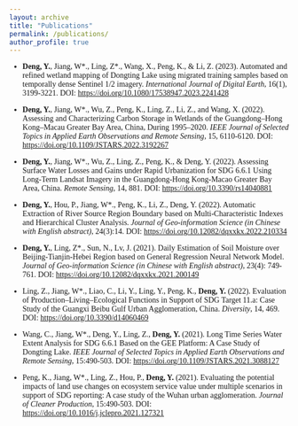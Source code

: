 ```yaml
---
layout: archive
title: "Publications"
permalink: /publications/
author_profile: true
---
```


<span style="font-family: 'euclid';">

* **Deng, Y.**, Jiang, W\*., Ling, Z\*., Wang, X., Peng, K., & Li, Z. (2023). Automated and refined wetland mapping of Dongting Lake using migrated training samples based on temporally dense Sentinel 1/2 imagery. *International Journal of Digital Earth*, 16(1), 3199-3221.
DOI:  <a href="https://doi.org/10.1080/17538947.2023.2241428" target="_blank">https://doi.org/10.1080/17538947.2023.2241428</a>  


* **Deng, Y.**, Jiang, W\*., Wu, Z., Peng, K., Ling, Z., Li, Z., and Wang, X. (2022). Assessing and Characterizing Carbon Storage in Wetlands of the Guangdong–Hong Kong–Macau Greater Bay Area, China, During 1995–2020. *IEEE Journal of Selected Topics in Applied Earth Observations and Remote Sensing*, 15, 6110-6120.
DOI:  <a href="https://doi.org/10.1109/JSTARS.2022.3192267" target="_blank">https://doi.org/10.1109/JSTARS.2022.3192267</a>  

* **Deng, Y.**, Jiang, W\*., Wu, Z., Ling, Z., Peng, K., & Deng, Y. (2022). Assessing Surface Water Losses and Gains under Rapid Urbanization for SDG 6.6.1 Using Long-Term Landsat Imagery in the Guangdong-Hong Kong-Macao Greater Bay Area, China. *Remote Sensing*, 14, 881.
DOI:  <a href="https://doi.org/10.3390/rs14040881" target="_blank">https://doi.org/10.3390/rs14040881</a> 

* **Deng, Y.**, Hou, P., Jiang, W\*., Peng, K., Li, Z., Deng, Y. (2022). Automatic Extraction of River Source Region Boundary based on Multi-Characteristic Indexes and Hierarchical Cluster Analysis. *Journal of Geo-information Science (in Chinese with English abstract)*, 24(3):14.
DOI:  <a href="https://doi.org/10.12082/dqxxkx.2022.210334" target="_blank">https://doi.org/10.12082/dqxxkx.2022.210334</a> 

* **Deng, Y.**, Ling, Z\*., Sun, N., Lv, J. (2021). Daily Estimation of Soil Moisture over Beijing-Tianjin-Hebei Region based on General Regression Neural Network Model. *Journal of Geo-information Science (in Chinese with English abstract)*, 23(4): 749-761.
DOI:  <a href="https://doi.org/10.12082/dqxxkx.2021.200149" target="_blank">https://doi.org/10.12082/dqxxkx.2021.200149</a> 

* Ling, Z., Jiang, W\*., Liao, C., Li, Y., Ling, Y., Peng, K., **Deng, Y.** (2022). Evaluation of Production–Living–Ecological Functions in Support of SDG Target 11.a: Case Study of the Guangxi Beibu Gulf Urban Agglomeration, China. *Diversity*, 14, 469.
DOI:  <a href="https://doi.org/10.3390/d14060469" target="_blank">https://doi.org/10.3390/d14060469</a> 

* Wang, C., Jiang, W\*., Deng, Y., Ling, Z., **Deng, Y.** (2021). Long Time Series Water Extent Analysis for SDG 6.6.1 Based on the GEE Platform: A Case Study of Dongting Lake. *IEEE Journal of Selected Topics in Applied Earth Observations and Remote Sensing*, 15:490-503.
DOI:  <a href="https://doi.org/10.1109/JSTARS.2021.3088127" target="_blank">https://doi.org/10.1109/JSTARS.2021.3088127</a> 

* Peng, K., Jiang, W\*., Ling, Z., Hou, P., **Deng, Y.** (2021). Evaluating the potential impacts of land use changes on ecosystem service value under multiple scenarios in support of SDG reporting: A case study of the Wuhan urban agglomeration. *Journal of Cleaner Production*, 15:490-503.
DOI:  <a href="https://doi.org/10.1016/j.jclepro.2021.127321" target="_blank">https://doi.org/10.1016/j.jclepro.2021.127321</a> 

<span>
